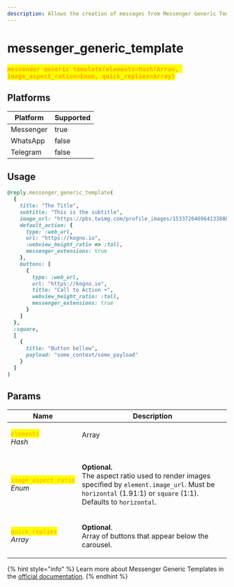 ```yaml
---
description: Allows the creation of messages from Messenger Generic Templates.
---
```


# messenger\_generic\_template

### <mark style="color:orange;">`messenger_generic_template(elements=Hash|Array, image_aspect_ration=Enum, quick_replies=Array)`</mark>

## **Platforms**

<table><thead><tr><th>Platform</th><th data-type="checkbox">Supported</th></tr></thead><tbody><tr><td>Messenger</td><td>true</td></tr><tr><td>WhatsApp</td><td>false</td></tr><tr><td>Telegram</td><td>false</td></tr></tbody></table>

## Usage

```ruby
@reply.messenger_generic_template(
  {
    title: "The Title",
    subtitle: "This is the subtitle",
    image_url: "https://pbs.twimg.com/profile_images/1533726469641338881/Q9dM6DpM_400x400.jpg",          
    default_action: {
      type: :web_url,
      url: "https://kogno.io",
      :webview_height_ratio => :tall,
      messenger_extensions: true
    },
    buttons: [
      {
        type: :web_url,
        url: "https://kogno.io",
        title: "Call to Action ➡️",
        webview_height_ratio: :tall,
        messenger_extensions: true
      }
    ]
  },
  :square,
  [
    {
      title: "Button bellow",
      payload: "some_context/some_payload"
    }
  ]
)
```

## Params

| Name                                                                                                                                       | Description                                                                                                                                                                                                                                                                   |
| ------------------------------------------------------------------------------------------------------------------------------------------ | ----------------------------------------------------------------------------------------------------------------------------------------------------------------------------------------------------------------------------------------------------------------------------- |
| <p><mark style="color:orange;"><code>elements</code></mark><br><mark style="color:orange;"><code></code></mark><em>Hash|Array</em></p>     | <p><strong>Required.</strong></p><p>Can be Hash or an Array of Hashes.  View the full structure of <code>elements</code> in  <a href="https://developers.facebook.com/docs/messenger-platform/reference/templates/generic#elements">Messenger Platform</a> documentation.</p> |
| <p><mark style="color:orange;"><code>image_aspect_ratio</code></mark><br><mark style="color:orange;"><code></code></mark><em>Enum</em></p> | <p><strong>Optional.</strong><br><strong></strong>The aspect ratio used to render images specified by <code>element.image_url</code>. Must be <code>horizontal</code> (1.91:1) or <code>square</code> (1:1). Defaults to <code>horizontal</code>.</p>                         |
| <p><mark style="color:orange;"><code>quick_replies</code></mark><br><mark style="color:orange;"><code></code></mark><em>Array</em></p>     | <p><strong>Optional</strong>.<br>Array of buttons that appear below the carousel.</p>                                                                                                                                                                                         |

{% hint style="info" %}
Learn more about Messenger Generic Templates in the [official documentation](https://developers.facebook.com/docs/messenger-platform/reference/templates/generic).
{% endhint %}
